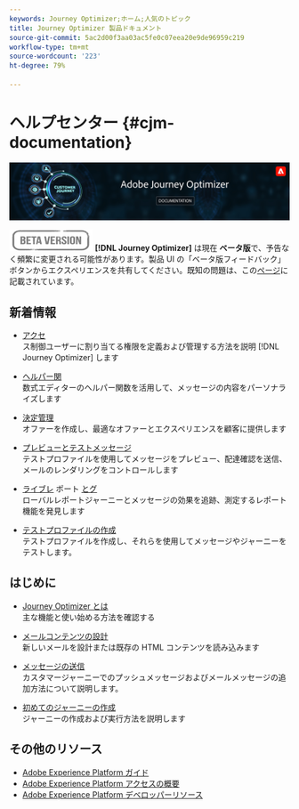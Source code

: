 ```yaml
---
keywords: Journey Optimizer;ホーム;人気のトピック
title: Journey Optimizer 製品ドキュメント
source-git-commit: 5ac2d00f3aa03ac5fe0c07eea20e9de96959c219
workflow-type: tm+mt
source-wordcount: '223'
ht-degree: 79%

---
```


# ヘルプセンター {#cjm-documentation}

![](using/assets/do-not-localize/banner-cjm.png)

![](using/assets/do-not-localize/badge.png)
**[!DNL Journey Optimizer]** は現在 **ベータ版**&#x200B;で、予告なく頻繁に変更される可能性があります。製品 UI の「ベータ版フィードバック」ボタンからエクスペリエンスを共有してください。既知の問題は、この[ページ](using/known-issues.md)に記載されています。

## 新着情報

* [アクセ](using/administration/permissions-overview.md) </br> ス制御ユーザーに割り当てる権限を定義および管理する方法を説明 [!DNL Journey Optimizer] します

* [ヘルパー関](using/personalization/functions/functions.md) </br> 数式エディターのヘルパー関数を活用して、メッセージの内容をパーソナライズします

* [決定管理](using/offers/get-started/starting-offer-decisioning.md) </br>オファーを作成し、最適なオファーとエクスペリエンスを顧客に提供します

* [プレビューとテストメッセージ](using/preview.md) </br>テストプロファイルを使用してメッセージをプレビュー、配達確認を送信、メールのレンダリングをコントロールします

* [ライブレ](using/reports/live-report.md) ポート [とグ](using/reports/global-report.md)</br> ローバルレポートジャーニーとメッセージの効果を追跡、測定するレポート機能を発見します

* [テストプロファイルの作成](using/building-journeys/creating-test-profiles.md) </br> テストプロファイルを作成し、それらを使用してメッセージやジャーニーをテストします。

## はじめに

* [Journey Optimizer とは](using/get-started.md) </br> 主な機能と使い始める方法を確認する

* [メールコンテンツの設計](using/design-emails.md) </br>新しいメールを設計または既存の HTML コンテンツを読み込みます

* [メッセージの送信](using/building-journeys/journey.md) </br> カスタマージャーニーでのプッシュメッセージおよびメールメッセージの追加方法について説明します。

* [初めてのジャーニーの作成](using/building-journeys/journeys-uc.md) </br>ジャーニーの作成および実行方法を説明します

## その他のリソース

* [Adobe Experience Platform ガイド](https://experienceleague.adobe.com/docs/dynamic-media-developer-resources/landing/home.html?lang=ja)
* [Adobe Experience Platform アクセスの概要](https://experienceleague.adobe.com/docs/experience-platform/sources/home.html?lang=ja)
* [Adobe Experience Platform デベロッパーリソース](https://www.adobe.com/jp/experience-platform/documentation-and-developer-resources.html)
